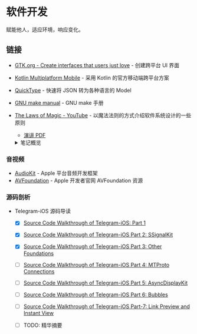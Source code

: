 # 软件开发

赋能他人，适应环境，响应变化。

## 链接

- [GTK.org - Create interfaces that users just love](https://www.gtk.org/) - 创建跨平台 UI 界面
- [Kotlin Multiplatform Mobile](https://kotlinlang.org/lp/mobile/) - 采用 Kotlin 的官方移动端跨平台方案
- [QuickType](https://quicktype.io/) - 快速将 JSON 转为各种语言的 Model
- [GNU make manual](https://www.gnu.org/software/make/manual/html_node/index.html) - GNU make 手册
- [The Laws of Magic - YouTube](https://www.youtube.com/watch?v=T9vRBioadYc) - 以魔法法则的方式介绍软件系统设计的一些原则
    - [演讲 PDF](https://github.com/tryswift/tokyo2019slides/blob/master/DaveDeLong/The%20Laws%20of%20Magic.pdf)
    <details>
    <summary>笔记概览</summary>
    
    - 为什么说是魔法？
        - 任何足够先进的技术都与魔法无异
    - 魔法第一法则：作者用魔法解决问题的能力与读者对魔法的理解程度成正比
    - 魔法第二法则：限制 > 权限
    - 魔法第三法则：在添加新内容之前优先考虑扩展您已有的内容
    </details>

### 音视频

- [AudioKit](https://github.com/AudioKit/AudioKit) - Apple 平台音频开发框架
- [AVFoundation](https://developer.apple.com/av-foundation/) - Apple 开发者官网 AVFoundation 资源

### 源码剖析

- Telegram-iOS 源码导读
    - [x] [Source Code Walkthrough of Telegram-iOS: Part 1](https://hubo.dev/2020-05-07-source-code-walkthrough-of-telegram-ios-part-1/)
    - [x] [Source Code Walkthrough of Telegram-iOS Part 2: SSignalKit](https://hubo.dev/2020-05-11-source-code-walkthrough-of-telegram-ios-part-2/)
    - [x] [Source Code Walkthrough of Telegram-iOS Part 3: Other Foundations](https://hubo.dev/2020-05-15-source-code-walkthrough-of-telegram-ios-part-3/)
    - [ ] [Source Code Walkthrough of Telegram-iOS Part 4: MTProto Connections](https://hubo.dev/2020-06-05-source-code-walkthrough-of-telegram-ios-part-4/)
    - [ ] [Source Code Walkthrough of Telegram-iOS Part 5: AsyncDisplayKit](https://hubo.dev/2020-06-14-source-code-walkthrough-of-telegram-ios-part-5/)
    - [ ] [Source Code Walkthrough of Telegram-iOS Part 6: Bubbles](https://hubo.dev/2020-06-22-source-code-walkthrough-of-telegram-ios-part-6/)
    - [ ] [Source Code Walkthrough of Telegram-iOS Part-7: Link Preview and Instant View](https://hubo.dev/2020-07-12-source-code-walkthrough-of-telegram-ios-part-7/)
    - [ ] TODO: 精华摘要

